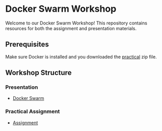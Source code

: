 # Docker Swarm Workshop

Welcome to our Docker Swarm Workshop! This repository contains resources for both the assignment and presentation materials.

## Prerequisites 

Make sure Docker is installed and you downloaded the [practical](Practical.zip) zip file.

## Workshop Structure

### Presentation

- [Docker Swarm](Presentation/DockerSwarm.pdf)

### Practical Assignment

- [Assignment](Practical/assignment.md)
